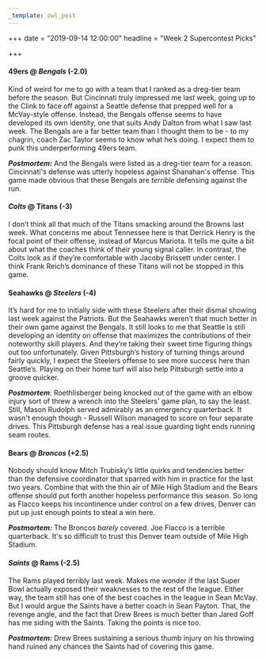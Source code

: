 ```yaml
---
_template: owl_post
---
```



+++
date = "2019-09-14 12:00:00"
headline = "Week 2 Supercontest Picks"

+++
#### 49ers @ _Bengals_ (-2.0)

Kind of weird for me to go with a team that I ranked as a dreg-tier team before the season. But Cincinnati truly impressed me last week, going up to the Clink to face off against a Seattle defense that prepped well for a McVay-style offense. Instead, the Bengals offense seems to have developed its own identity, one that suits Andy Dalton from what I saw last week. The Bengals are a far better team than I thought them to be - to my chagrin, coach Zac Taylor seems to know what he’s doing. I expect them to punk this underperforming 49ers team.

**_Postmortem:_** And the Bengals were listed as a dreg-tier team for a reason. Cincinnati's defense was utterly hopeless against Shanahan's offense. This game made obvious that these Bengals are _terrible_ defensing against the run. 

#### _Colts_ @ Titans (-3)

I don’t think all that much of the Titans smacking around the Browns last week. What concerns me about Tennessee here is that Derrick Henry is the focal point of their offense, instead of Marcus Mariota. It tells me quite a bit about what the coaches think of their young signal caller. In contrast, the Colts look as if they’re comfortable with Jacoby Brissett under center. I think Frank Reich’s dominance of these Titans will not be stopped in this game.

#### Seahawks @ _Steelers_ (-4)

It’s hard for me to initially side with these Steelers after their dismal showing last week against the Patriots. But the Seahawks weren’t that much better in their own game against the Bengals. It still looks to me that Seattle is still developing an identity on offense that maximizes the contributions of their noteworthy skill players. And they’re taking their sweet time figuring things out too unfortunately. Given Pittsburgh’s history of turning things around fairly quickly, I expect the Steelers offense to see more success here than Seattle’s. Playing on their home turf will also help Pittsburgh settle into a groove quicker.

**_Postmortem_**: Roethlisberger being knocked out of the game with an elbow injury sort of threw a wrench into the Steelers' game plan, to say the least. Still, Mason Rudolph served admirably as an emergency quarterback. It wasn't enough though - Russell Wilson managed to score on four separate drives. This Pittsburgh defense has a real issue guarding tight ends running seam routes.

#### Bears @ _Broncos_ (+2.5)

Nobody should know Mitch Trubisky’s little quirks and tendencies better than the defensive coordinator that sparred with him in practice for the last two years. Combine that with the thin air of Mile High Stadium and the Bears offense should put forth another hopeless performance this season. So long as Flacco keeps his incontinence under control on a few drives, Denver can put up just enough points to steal a win here.

**_Postmortem:_** The Broncos _barely_ covered. Joe Flacco is a terrible quarterback. It's so difficult to trust this Denver team outside of Mile High Stadium.

#### _Saints_ @ Rams (-2.5)

The Rams played terribly last week. Makes me wonder if the last Super Bowl actually exposed their weaknesses to the rest of the league. Either way, the team still has one of the best coaches in the league in Sean McVay. But I would argue the Saints have a better coach in Sean Payton. That, the revenge angle, and the fact that Drew Brees is much better than Jared Goff has me siding with the Saints. Taking the points is nice too.

**_Postmortem:_** Drew Brees sustaining a serious thumb injury on his throwing hand ruined any chances the Saints had of covering this game.
